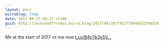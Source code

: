 ```yaml
---
layout: post
microblog: true
date: 2017-09-27 09:25 +1300
guid: http://JacksonOfTrades.micro.blog/2017/09/26/t912775048632590336.html
---
```

Me at the start of 2017 vs me now [t.co/B4y7b3v5V...](https://t.co/B4y7b3v5VF)
